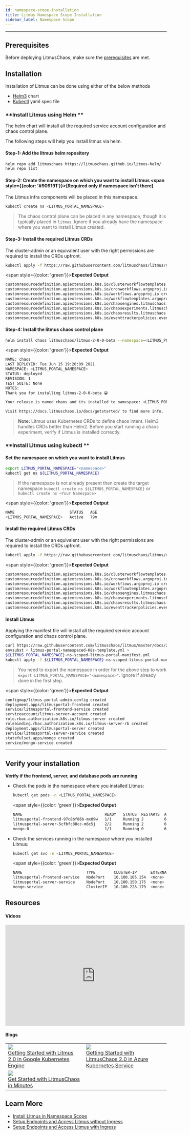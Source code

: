 ```yaml
---
id: namespace-scope-installation
title: Litmus Namespace Scope Installation
sidebar_label: Namespace Scope
---
```


---

## Prerequisites

Before deploying LitmusChaos, make sure the [prerequisites](basic-requirements) are met.

## Installation

Installation of Litmus can be done using either of the below methods

- [Helm3](#install-litmus-using-helm) chart
- [Kubectl](#install-litmus-using-kubectl) yaml spec file

### **Install Litmus using Helm **

The helm chart will install all the required service account configuration and chaos control plane.

The following steps will help you install litmus via helm.

#### Step-1: Add the litmus helm repository

```bash
helm repo add litmuschaos https://litmuschaos.github.io/litmus-helm/
helm repo list
```

#### Step-2: Create the namespace on which you want to install Litmus <span style={{color: '#909191'}}><b>[Required only if namespace isn't there]</b></span>

The Litmus infra components will be placed in this namespace.

```bash
kubectl create ns <LITMUS_PORTAL_NAMESPACE>
```

> The chaos control plane can be placed in any namespace, though it is typically placed in `litmus`. Ignore if you already have the namespace where you want to install Litmus created.

#### Step-3: Install the required Litmus CRDs

The cluster-admin or an equivalent user with the right permissions are required to install the CRDs upfront.

```bash
kubectl apply -f https://raw.githubusercontent.com/litmuschaos/litmus/master/litmus-portal/litmus-portal-crds.yml
```

<span style={{color: 'green'}}><b>Expected Output</b></span>

```bash
customresourcedefinition.apiextensions.k8s.io/clusterworkflowtemplates.argoproj.io created
customresourcedefinition.apiextensions.k8s.io/cronworkflows.argoproj.io created
customresourcedefinition.apiextensions.k8s.io/workflows.argoproj.io created
customresourcedefinition.apiextensions.k8s.io/workflowtemplates.argoproj.io created
customresourcedefinition.apiextensions.k8s.io/chaosengines.litmuschaos.io created
customresourcedefinition.apiextensions.k8s.io/chaosexperiments.litmuschaos.io created
customresourcedefinition.apiextensions.k8s.io/chaosresults.litmuschaos.io created
customresourcedefinition.apiextensions.k8s.io/eventtrackerpolicies.eventtracker.litmuschaos.io created
```

#### Step-4: Install the litmus chaos control plane

```bash
helm install chaos litmuschaos/litmus-2-0-0-beta --namespace=<LITMUS_PORTAL_NAMESPACE> --devel --set portalScope=namespace
```

<span style={{color: 'green'}}><b>Expected Output</b></span>

```bash
NAME: chaos
LAST DEPLOYED: Tue Jun 15 19:20:09 2021
NAMESPACE: <LITMUS_PORTAL_NAMESPACE>
STATUS: deployed
REVISION: 1
TEST SUITE: None
NOTES:
Thank you for installing litmus-2-0-0-beta 😀

Your release is named chaos and its installed to namespace: <LITMUS_PORTAL_NAMESPACE>.

Visit https://docs.litmuschaos.io/docs/getstarted/ to find more info.

```

> **Note:** Litmus uses Kubernetes CRDs to define chaos intent. Helm3 handles CRDs better than Helm2. Before you start running a chaos experiment, verify if Litmus is installed correctly.

### **Install Litmus using kubectl **

#### **Set the namespace on which you want to install Litmus**

```bash
export LITMUS_PORTAL_NAMESPACE="<namespace>"
kubectl get ns ${LITMUS_PORTAL_NAMESPACE}
```

> If the namespace is not already present then create the target namespace `kubectl create ns ${LITMUS_PORTAL_NAMESPACE}` or `kubectl create ns <Your Namespace>`

<span style={{color: 'green'}}><b>Expected Output</b></span>

```bash
NAME                        STATUS   AGE
<LITMUS_PORTAL_NAMESPACE>   Active   79m
```

#### **Install the required Litmus CRDs**

The cluster-admin or an equivalent user with the right permissions are required to install the CRDs upfront.

```bash
kubectl apply -f https://raw.githubusercontent.com/litmuschaos/litmus/master/litmus-portal/litmus-portal-crds.yml
```

<span style={{color: 'green'}}><b>Expected Output</b></span>

```bash
customresourcedefinition.apiextensions.k8s.io/clusterworkflowtemplates.argoproj.io created
customresourcedefinition.apiextensions.k8s.io/cronworkflows.argoproj.io created
customresourcedefinition.apiextensions.k8s.io/workflows.argoproj.io created
customresourcedefinition.apiextensions.k8s.io/workflowtemplates.argoproj.io created
customresourcedefinition.apiextensions.k8s.io/chaosengines.litmuschaos.io created
customresourcedefinition.apiextensions.k8s.io/chaosexperiments.litmuschaos.io created
customresourcedefinition.apiextensions.k8s.io/chaosresults.litmuschaos.io created
customresourcedefinition.apiextensions.k8s.io/eventtrackerpolicies.eventtracker.litmuschaos.io created
```

#### **Install Litmus**

Applying the manifest file will install all the required service account configuration and chaos control plane.

```bash
curl https://raw.githubusercontent.com/litmuschaos/litmus/master/docs/2.0.0-Beta/litmus-namespaced-2.0.0-Beta.yaml --output litmus-portal-namespaced-K8s-template.yml
envsubst < litmus-portal-namespaced-K8s-template.yml >
${LITMUS_PORTAL_NAMESPACE}-ns-scoped-litmus-portal-manifest.yml
kubectl apply -f ${LITMUS_PORTAL_NAMESPACE}-ns-scoped-litmus-portal-manifest.yml -n ${LITMUS_PORTAL_NAMESPACE}
```

> You need to export the namespace in order for the above step to work `export LITMUS_PORTAL_NAMESPACE="<namespace>"`. Ignore if already done in the first step.

<span style={{color: 'green'}}><b>Expected Output</b></span>

```bash
configmap/litmus-portal-admin-config created
deployment.apps/litmusportal-frontend created
service/litmusportal-frontend-service created
serviceaccount/litmus-server-account created
role.rbac.authorization.k8s.io/litmus-server created
rolebinding.rbac.authorization.k8s.io/litmus-server-rb created
deployment.apps/litmusportal-server created
service/litmusportal-server-service created
statefulset.apps/mongo created
service/mongo-service created
```

---

## **Verify your installation**

**Verify if the frontend, server, and database pods are running**

- Check the pods in the namespace where you installed Litmus:

  ```bash
  kubectl get pods -n <LITMUS_PORTAL_NAMESPACE>
  ```

  <span style={{color: 'green'}}><b>Expected Output</b></span>

  ```bash
  NAME                                    READY   STATUS  RESTARTS  AGE
  litmusportal-frontend-97c8bf86b-mx89w   1/1     Running 2         6m24s
  litmusportal-server-5cfbfc88cc-m6c5j    2/2     Running 2         6m19s
  mongo-0                                 1/1     Running 0         6m16s
  ```

- Check the services running in the namespace where you installed Litmus:

  ```bash
  kubectl get svc -n <LITMUS_PORTAL_NAMESPACE>
  ```

  <span style={{color: 'green'}}><b>Expected Output</b></span>

  ```bash
  NAME                            TYPE        CLUSTER-IP      EXTERNAL-IP PORT(S)                       AGE
  litmusportal-frontend-service   NodePort    10.100.105.154  <none>      9091:30229/TCP                7m14s
  litmusportal-server-service     NodePort    10.100.150.175  <none>      9002:30479/TCP,9003:31949/TCP 7m8s
  mongo-service                   ClusterIP   10.100.226.179  <none>      27017/TCP                     7m6s
  ```

## Resources

#### Videos

<iframe width="560" height="315" src="https://www.youtube.com/embed/rOrKegj5ePI" frameborder="0" allow="accelerometer; autoplay; clipboard-write; encrypted-media; gyroscope; picture-in-picture" allowfullscreen></iframe>

#### Blogs

<table>
  <tr>
    <td>
      <a href="https://dev.to/litmus-chaos/getting-started-with-litmus-2-0-in-google-kubernetes-engine-4obf">
        <img width={300} src="https://res.cloudinary.com/practicaldev/image/fetch/s--zqwPPulX--/c_imagga_scale,f_auto,fl_progressive,h_420,q_auto,w_1000/https://dev-to-uploads.s3.amazonaws.com/uploads/articles/vklusi3v61g28ospmpck.png" />
        <br />
        <div style={{width: "300px"}}>
        Getting Started with Litmus 2.0 in Google Kubernetes Engine
        </div>
      </a>
    </td>
    <td>
      <a href="https://dev.to/avaakash/getting-started-with-litmus-2-0-in-azure-kubernetes-service-13f3">
        <img width={300} src="https://res.cloudinary.com/practicaldev/image/fetch/s--2AubMs-V--/c_imagga_scale,f_auto,fl_progressive,h_420,q_auto,w_1000/https://dev-to-uploads.s3.amazonaws.com/uploads/articles/8c9oa4s10q3zbj9ew7eu.png" />
        <br />
        <div style={{width: "300px"}}>
        Getting Started with LitmusChaos 2.0 in Azure Kubernetes Service
        </div>
      </a>
    </td>
  </tr>
  <tr>
    <td>
      <a href="https://blog.mayadata.io/get-started-with-litmuschaos-in-minutes">
        <img width={300} src="https://external-content.duckduckgo.com/iu/?u=https%3A%2F%2Fmma.prnewswire.com%2Fmedia%2F736824%2FMayaData_Logo.jpg%3Fp%3Dtwitter&f=1&nofb=1" />
        <br />
        <div style={{width: "300px"}}>
        Get Started with LitmusChaos in Minutes
        </div>
      </a>
    </td>
  </tr>
</table>

## Learn More

- [Install Litmus in Namespace Scope](namespace-scope-installation)
- [Setup Endpoints and Access Litmus without Ingress](setup-without-ingress)
- [Setup Endpoints and Access Litmus with Ingress](setup-with-ingress)
